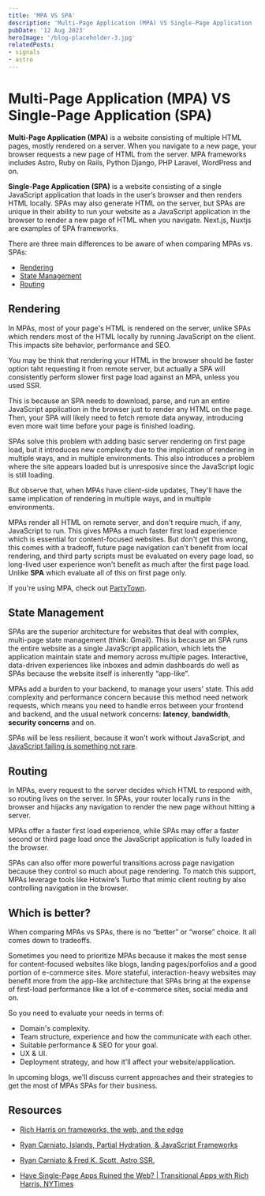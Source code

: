 ```yaml
---
title: 'MPA VS SPA'
description: 'Multi-Page Application (MPA) VS Single-Page Application (SPA)'
pubDate: '12 Aug 2023'
heroImage: '/blog-placeholder-3.jpg'
relatedPosts: 
- signals
- astro
---
```


# Multi-Page Application (MPA) VS Single-Page Application (SPA)

**Multi-Page Application (MPA)** is a website consisting of multiple HTML pages, mostly rendered on a server. When you navigate to a new page, your browser requests a new page of HTML from the server. MPA frameworks includes Astro, Ruby on Rails, Python Django, PHP Laravel, WordPress and on.

**Single-Page Application (SPA)** is a website consisting of a single JavaScript application that loads in the user’s browser and then renders HTML locally. SPAs may also generate HTML on the server, but SPAs are unique in their ability to run your website as a JavaScript application in the browser to render a new page of HTML when you navigate. Next.js, Nuxtjs are examples of SPA frameworks.

There are three main differences to be aware of when comparing MPAs vs. SPAs:

- [Rendering](mpa-vs-spa#rendering)
- [State Management](mpa-vs-spa#state-management)
- [Routing](mpa-vs-spa#routing)

## Rendering

In MPAs, most of your page's HTML is rendered on the server, unlike SPAs which renders most of the HTML locally by running JavaScript on the client. This impacts site behavior, performance and SEO.

You may be think that rendering your HTML in the browser should be faster option taht requesting it from remote server, but actually a SPA will consistently perform slower first page load against an MPA, unless you used SSR.

This is because an SPA needs to download, parse, and run an entire JavaScript application in the browser just to render any HTML on the page. Then, your SPA will likely need to fetch remote data anyway, introducing even more wait time before your page is finished loading.

SPAs solve this problem with adding basic server rendering on first page load, but it introduces new complexity due to the implication of rendering in multiple ways, and in multiple environments. This also introduces a problem where the site appears loaded but is unresposive since the JavaScript logic is still loading.

But observe that, when MPAs have client-side updates, They'll have the same implication of rendering in multiple ways, and in multiple environments.

MPAs render all HTML on remote server, and don't require much, if any, JavaScript to run. This gives MPAs a much faster first load experience which is essential for content-focused websites.
But don't get this wrong, this comes with a tradeoff, future page navigation can't benefit from local rendering, and third party scripts must be evaluated on every page load, so long-lived user experience won't benefit as much after the first page load.
Unlike **SPA** which evaluate all of this on first page only.

If you're using MPA, check out [PartyTown](https://partytown.builder.io/ "Relocate resource intensive third-party scripts off of the main thread and into a web worker").

## State Management

SPAs are the superior architecture for websites that deal with complex, multi-page state management (think: Gmail). This is because an SPA runs the entire website as a single JavaScript application, which lets the application maintain state and memory across multiple pages. Interactive, data-driven experiences like inboxes and admin dashboards do well as SPAs because the website itself is inherently “app-like”.

MPAs add a burden to your backend, to manage your users' state. This add complexity and performance concern because this method need network requests, which means you need to handle erros between your frontend and backend, and the usual network concerns: **latency**, **bandwidth**, **security concerns** and on.

SPAs will be less resilient, because it won't work without JavaScript, and [JavaScript failing is something not rare](https://www.kryogenix.org/code/browser/everyonehasjs.html "Everyone has JavaScript, right").

## Routing

In MPAs, every request to the server decides which HTML to respond with, so routing lives on the server.
In SPAs, your router locally runs in the browser and hijacks any navigation to render the new page without hitting a server.

MPAs offer a faster first load experience, while SPAs may offer a faster second or third page load once the JavaScript application is fully loaded in the browser.

SPAs can also offer more powerful transitions across page navigation because they control so much about page rendering.
To match this support, MPAs leverage tools like Hotwire’s Turbo that mimic client routing by also controlling navigation in the browser.

## Which is better?

When comparing MPAs vs SPAs, there is no “better” or “worse” choice. It all comes down to tradeoffs.

Sometimes you need to prioritize MPAs because it makes the most sense for content-focused websites like blogs, landing pages/porfolios and a good portion of e-commerce sites. More stateful, interaction-heavy websites may benefit more from the app-like architecture that SPAs bring at the expense of first-load performance like a lot of e-commerce sites, social media and on.

So you need to evaluate your needs in terms of:

- Domain's complexity.
- Team structure, experience and how the communicate with each other.
- Suitable performance & SEO for your goal.
- UX & UI.
- Deployment strategy, and how it'll affect your website/application.

In upcoming blogs, we'll discuss current approaches and their strategies to get the most of MPAs SPAs for their business.

## Resources

- [Rich Harris on frameworks, the web, and the edge](https://www.youtube.com/watch?v=uXCipjbcQfM&pp=ygULcmljaCBoYXJyaXM%3D "On youtube")

- [Ryan Carniato, Islands, Partial Hydration, & JavaScript Frameworks](https://www.youtube.com/watch?v=Q0mXYbA86Qo "On youtube")

- [Ryan Carniato & Fred K. Scott, Astro SSR.](https://www.youtube.com/watch?v=2ZEMb_H-LYE "On youtube")

- [Have Single-Page Apps Ruined the Web? | Transitional Apps with Rich Harris, NYTimes](https://www.youtube.com/watch?v=860d8usGC0o "On youtube")
